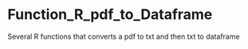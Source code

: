 # Function_R_pdf_to_Dataframe
Several R functions that converts a pdf to txt and then txt to dataframe

